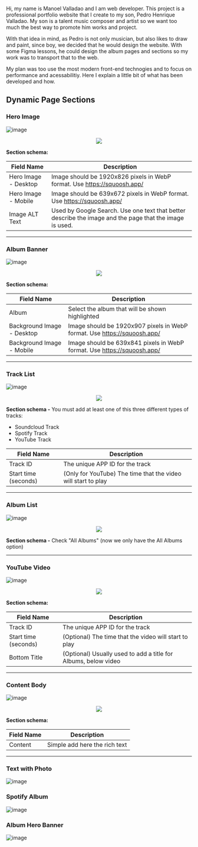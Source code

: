 Hi, my name is Manoel Valladao and I am web developer. This project is a professional portfolio website that I create to my son, Pedro Henrique Valladao. My son is a talent music composer and artist so we want too much the best way to promote him works and project.

With that idea in mind, as Pedro is not only musician, but also likes to draw and paint, since boy, we decided that he would design the website. With some Figma lessons, he could design the album pages and sections so my work was to transport that to the web.

My plan was too use the most modern front-end technogies and to focus on performance and acessabilitiy. Here I explain a little bit of what has been developed and how.

## Dynamic Page Sections

### Hero Image

![image](https://user-images.githubusercontent.com/527135/224485024-7848baf9-fdde-4eb6-8363-c4c3e68368e4.png)

<p align="center">
  <img src="https://user-images.githubusercontent.com/527135/224550432-6935bb53-8255-4993-a33c-a9b95a3ba277.png"
</p>

**Section schema:**

| Field Name           | Description                                                                                             |
| -------------------- | ------------------------------------------------------------------------------------------------------- |
| Hero Image - Desktop | Image should be 1920x826 pixels in WebP format. Use https://squoosh.app/                                |
| Hero Image - Mobile  | Image should be 639x672 pixels in WebP format. Use https://squoosh.app/                                 |
| Image ALT Text       | Used by Google Search. Use one text that better describe the image and the page that the image is used. |

---

### Album Banner

![image](https://user-images.githubusercontent.com/527135/224485147-ac0b1c50-3cd7-4a48-94d8-51a2677106a9.png)

<p align="center">
  <img src="https://user-images.githubusercontent.com/527135/224855565-dbb4d1c6-ff72-499b-bb53-c0021d405254.png"
</p>

**Section schema:**

| Field Name                 | Description                                                              |
| -------------------------- | ------------------------------------------------------------------------ |
| Album                      | Select the album that will be shown highlighted                          |
| Background Image - Desktop | Image should be 1920x907 pixels in WebP format. Use https://squoosh.app/ |
| Background Image - Mobile  | Image should be 639x841 pixels in WebP format. Use https://squoosh.app/  |

---

### Track List

![image](https://user-images.githubusercontent.com/527135/224485227-b89e0827-26db-440b-9ac9-38964864cc56.png)

<p align="center">
  <img src="https://user-images.githubusercontent.com/527135/224860400-02f5c694-b09b-47a1-b91f-db3a31973e26.png"
</p>

**Section schema -** You must add at least one of this three different types of tracks:

- Soundcloud Track
- Spotify Track
- YouTube Track

| Field Name           | Description                                                   |
| -------------------- | ------------------------------------------------------------- |
| Track ID             | The unique APP ID for the track                               |
| Start time (seconds) | (Only for YouTube) The time that the video will start to play |

---

### Album List

![image](https://user-images.githubusercontent.com/527135/224485272-dca878ba-c429-4913-ad87-61f16e35b4e0.png)

<p align="center">
  <img src="https://user-images.githubusercontent.com/527135/225770228-624bc8bf-0d51-4286-a854-eb28e066d53d.png"
</p>

**Section schema -** Check "All Albums" (now we only have the All Albums option)

---

### YouTube Video

![image](https://user-images.githubusercontent.com/527135/224543843-d72d5531-bd85-48e6-b336-f6e5decb07df.png)

<p align="center">
  <img src="https://user-images.githubusercontent.com/527135/226568312-bbcb23b9-385c-43a5-b408-11b76815cbcb.png"
</p>

**Section schema:**

| Field Name           | Description                                                    |
| -------------------- | -------------------------------------------------------------- |
| Track ID             | The unique APP ID for the track                                |
| Start time (seconds) | (Optional) The time that the video will start to play          |
| Bottom Title         | (Optional) Usually used to add a title for Albums, below video |

---

### Content Body

![image](https://user-images.githubusercontent.com/527135/224543963-b7eca12a-622d-4f0a-83e9-113ba3f273fe.png)

<p align="center">
  <img src="https://user-images.githubusercontent.com/527135/226585141-6f3a307f-257c-477e-afa1-a6c752759cf3.png"
</p>

  **Section schema:**

| Field Name | Description                   |
| -----------| ----------------------------- |
| Content    | Simple add here the rich text |

---

### Text with Photo

![image](https://user-images.githubusercontent.com/527135/224544012-a137adaa-b35f-44ae-9569-f670ed0d3da6.png)

### Spotify Album

![image](https://user-images.githubusercontent.com/527135/224544040-ffa4a7d8-6635-481c-b941-1c6936e0f458.png)

### Album Hero Banner

![image](https://user-images.githubusercontent.com/527135/224544087-e54c432e-f8ac-497d-9740-546eebb40eea.png)
